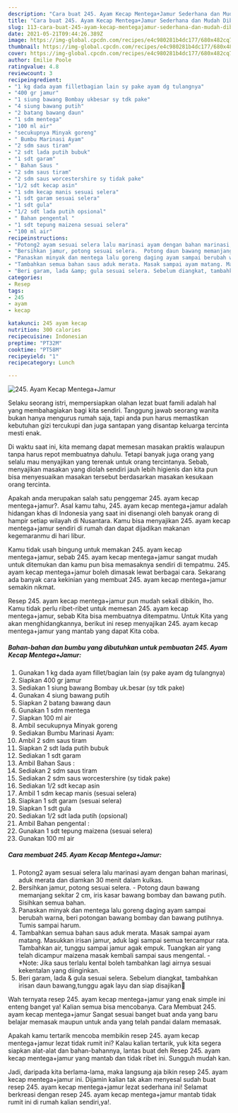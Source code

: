 ```yaml
---
description: "Cara buat 245. Ayam Kecap Mentega+Jamur Sederhana dan Mudah Dibuat"
title: "Cara buat 245. Ayam Kecap Mentega+Jamur Sederhana dan Mudah Dibuat"
slug: 113-cara-buat-245-ayam-kecap-mentegajamur-sederhana-dan-mudah-dibuat
date: 2021-05-21T09:44:26.389Z
image: https://img-global.cpcdn.com/recipes/e4c980281b4dc177/680x482cq70/245-ayam-kecap-mentegajamur-foto-resep-utama.jpg
thumbnail: https://img-global.cpcdn.com/recipes/e4c980281b4dc177/680x482cq70/245-ayam-kecap-mentegajamur-foto-resep-utama.jpg
cover: https://img-global.cpcdn.com/recipes/e4c980281b4dc177/680x482cq70/245-ayam-kecap-mentegajamur-foto-resep-utama.jpg
author: Emilie Poole
ratingvalue: 4.8
reviewcount: 3
recipeingredient:
- "1 kg dada ayam filletbagian lain sy pake ayam dg tulangnya"
- "400 gr jamur"
- "1 siung bawang Bombay ukbesar sy tdk pake"
- "4 siung bawang putih"
- "2 batang bawang daun"
- "1 sdm mentega"
- "100 ml air"
- "secukupnya Minyak goreng"
- " Bumbu Marinasi Ayam"
- "2 sdm saus tiram"
- "2 sdt lada putih bubuk"
- "1 sdt garam"
- " Bahan Saus "
- "2 sdm saus tiram"
- "2 sdm saus worcestershire sy tidak pake"
- "1/2 sdt kecap asin"
- "1 sdm kecap manis sesuai selera"
- "1 sdt garam sesuai selera"
- "1 sdt gula"
- "1/2 sdt lada putih opsional"
- " Bahan pengental "
- "1 sdt tepung maizena sesuai selera"
- "100 ml air"
recipeinstructions:
- "Potong2 ayam sesuai selera lalu marinasi ayam dengan bahan marinasi, aduk merata dan diamkan 30 menit dalam kulkas."
- "Bersihkan jamur, potong sesuai selera.  Potong daun bawang memanjang sekitar 2 cm, iris kasar bawang bombay dan bawang putih. Sisihkan semua bahan."
- "Panaskan minyak dan mentega lalu goreng daging ayam sampai berubah warna, beri potongan bawang bombay dan bawang putihnya. Tumis sampai harum."
- "Tambahkan semua bahan saus aduk merata. Masak sampai ayam matang. Masukkan irisan jamur, aduk lagi sampai semua tercampur rata. Tambahkan air, tunggu sampai jamur agak empuk. Tuangkan air yang telah dicampur maizena masak kembali sampai saus mengental.  *Note: Jika saus terlalu kental boleh tambahkan lagi airnya sesuai kekentalan yang diinginkan."
- "Beri garam, lada &amp; gula sesuai selera. Sebelum diangkat, tambahkan irisan daun bawang,tunggu agak layu dan siap disajikan🤗"
categories:
- Resep
tags:
- 245
- ayam
- kecap

katakunci: 245 ayam kecap 
nutrition: 300 calories
recipecuisine: Indonesian
preptime: "PT32M"
cooktime: "PT58M"
recipeyield: "1"
recipecategory: Lunch

---
```



![245. Ayam Kecap Mentega+Jamur](https://img-global.cpcdn.com/recipes/e4c980281b4dc177/680x482cq70/245-ayam-kecap-mentegajamur-foto-resep-utama.jpg)

Selaku seorang istri, mempersiapkan olahan lezat buat famili adalah hal yang membahagiakan bagi kita sendiri. Tanggung jawab seorang  wanita bukan hanya mengurus rumah saja, tapi anda pun harus memastikan kebutuhan gizi tercukupi dan juga santapan yang disantap keluarga tercinta mesti enak.

Di waktu  saat ini, kita memang dapat memesan masakan praktis walaupun tanpa harus repot membuatnya dahulu. Tetapi banyak juga orang yang selalu mau menyajikan yang terenak untuk orang tercintanya. Sebab, menyajikan masakan yang diolah sendiri jauh lebih higienis dan kita pun bisa menyesuaikan masakan tersebut berdasarkan masakan kesukaan orang tercinta. 



Apakah anda merupakan salah satu penggemar 245. ayam kecap mentega+jamur?. Asal kamu tahu, 245. ayam kecap mentega+jamur adalah hidangan khas di Indonesia yang saat ini disenangi oleh banyak orang di hampir setiap wilayah di Nusantara. Kamu bisa menyajikan 245. ayam kecap mentega+jamur sendiri di rumah dan dapat dijadikan makanan kegemaranmu di hari libur.

Kamu tidak usah bingung untuk memakan 245. ayam kecap mentega+jamur, sebab 245. ayam kecap mentega+jamur sangat mudah untuk ditemukan dan kamu pun bisa memasaknya sendiri di tempatmu. 245. ayam kecap mentega+jamur boleh dimasak lewat berbagai cara. Sekarang ada banyak cara kekinian yang membuat 245. ayam kecap mentega+jamur semakin nikmat.

Resep 245. ayam kecap mentega+jamur pun mudah sekali dibikin, lho. Kamu tidak perlu ribet-ribet untuk memesan 245. ayam kecap mentega+jamur, sebab Kita bisa membuatnya ditempatmu. Untuk Kita yang akan menghidangkannya, berikut ini resep menyajikan 245. ayam kecap mentega+jamur yang mantab yang dapat Kita coba.

<!--inarticleads1-->

##### Bahan-bahan dan bumbu yang dibutuhkan untuk pembuatan 245. Ayam Kecap Mentega+Jamur:

1. Gunakan 1 kg dada ayam fillet/bagian lain (sy pake ayam dg tulangnya)
1. Siapkan 400 gr jamur
1. Sediakan 1 siung bawang Bombay uk.besar (sy tdk pake)
1. Gunakan 4 siung bawang putih
1. Siapkan 2 batang bawang daun
1. Gunakan 1 sdm mentega
1. Siapkan 100 ml air
1. Ambil secukupnya Minyak goreng
1. Sediakan  Bumbu Marinasi Ayam:
1. Ambil 2 sdm saus tiram
1. Siapkan 2 sdt lada putih bubuk
1. Sediakan 1 sdt garam
1. Ambil  Bahan Saus :
1. Sediakan 2 sdm saus tiram
1. Sediakan 2 sdm saus worcestershire (sy tidak pake)
1. Sediakan 1/2 sdt kecap asin
1. Ambil 1 sdm kecap manis (sesuai selera)
1. Siapkan 1 sdt garam (sesuai selera)
1. Siapkan 1 sdt gula
1. Sediakan 1/2 sdt lada putih (opsional)
1. Ambil  Bahan pengental :
1. Gunakan 1 sdt tepung maizena (sesuai selera)
1. Gunakan 100 ml air




<!--inarticleads2-->

##### Cara membuat 245. Ayam Kecap Mentega+Jamur:

1. Potong2 ayam sesuai selera lalu marinasi ayam dengan bahan marinasi, aduk merata dan diamkan 30 menit dalam kulkas.
1. Bersihkan jamur, potong sesuai selera.  - Potong daun bawang memanjang sekitar 2 cm, iris kasar bawang bombay dan bawang putih. Sisihkan semua bahan.
1. Panaskan minyak dan mentega lalu goreng daging ayam sampai berubah warna, beri potongan bawang bombay dan bawang putihnya. Tumis sampai harum.
1. Tambahkan semua bahan saus aduk merata. Masak sampai ayam matang. Masukkan irisan jamur, aduk lagi sampai semua tercampur rata. Tambahkan air, tunggu sampai jamur agak empuk. Tuangkan air yang telah dicampur maizena masak kembali sampai saus mengental.  - *Note: Jika saus terlalu kental boleh tambahkan lagi airnya sesuai kekentalan yang diinginkan.
1. Beri garam, lada &amp; gula sesuai selera. Sebelum diangkat, tambahkan irisan daun bawang,tunggu agak layu dan siap disajikan🤗




Wah ternyata resep 245. ayam kecap mentega+jamur yang enak simple ini enteng banget ya! Kalian semua bisa mencobanya. Cara Membuat 245. ayam kecap mentega+jamur Sangat sesuai banget buat anda yang baru belajar memasak maupun untuk anda yang telah pandai dalam memasak.

Apakah kamu tertarik mencoba membikin resep 245. ayam kecap mentega+jamur lezat tidak rumit ini? Kalau kalian tertarik, yuk kita segera siapkan alat-alat dan bahan-bahannya, lantas buat deh Resep 245. ayam kecap mentega+jamur yang mantab dan tidak ribet ini. Sungguh mudah kan. 

Jadi, daripada kita berlama-lama, maka langsung aja bikin resep 245. ayam kecap mentega+jamur ini. Dijamin kalian tak akan menyesal sudah buat resep 245. ayam kecap mentega+jamur lezat sederhana ini! Selamat berkreasi dengan resep 245. ayam kecap mentega+jamur mantab tidak rumit ini di rumah kalian sendiri,ya!.

